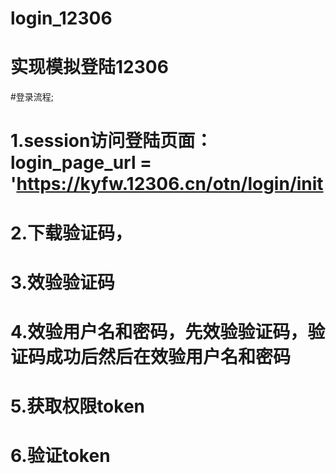 # login_12306  
# 实现模拟登陆12306  
#登录流程;  
# 1.session访问登陆页面：login_page_url = 'https://kyfw.12306.cn/otn/login/init  
# 2.下载验证码，  
# 3.效验验证码  
# 4.效验用户名和密码，先效验验证码，验证码成功后然后在效验用户名和密码  
# 5.获取权限token  
# 6.验证token  
